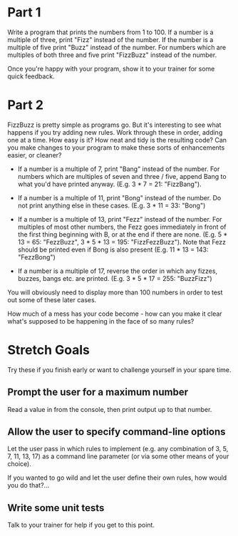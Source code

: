 # Part 1

Write a program that prints the numbers from 1 to 100. If a number is a multiple of three, print "Fizz" instead of the number. If the number is a multiple of five print "Buzz" instead of the number. For numbers which are multiples of both three and five print "FizzBuzz" instead of the number.

Once you're happy with your program, show it to your trainer for some quick feedback.

# Part 2

FizzBuzz is pretty simple as programs go. But it's interesting to see what happens if you try adding new rules. Work through these in order, adding one at a time. How easy is it? How neat and tidy is the resulting code? Can you make changes to your program to make these sorts of enhancements easier, or cleaner?

- If a number is a multiple of 7, print "Bang" instead of the number. For numbers which are multiples of seven and three / five, append Bang to what you'd have printed anyway. (E.g. 3 * 7 = 21: "FizzBang").

- If a number is a multiple of 11, print "Bong" instead of the number. Do not print anything else in these cases. (E.g. 3 * 11 = 33: "Bong")

- If a number is a multiple of 13, print "Fezz" instead of the number. For multiples of most other numbers, the Fezz goes immediately in front of the first thing beginning with B, or at the end if there are none. (E.g. 5 * 13 = 65: "FezzBuzz", 3 * 5 * 13 = 195: "FizzFezzBuzz"). Note that Fezz should be printed even if Bong is also present (E.g. 11 * 13 = 143: "FezzBong")

- If a number is a multiple of 17, reverse the order in which any fizzes, buzzes, bangs etc. are printed. (E.g. 3 * 5 * 17 = 255: "BuzzFizz")

You will obviously need to display more than 100 numbers in order to test out some of these later cases.

How much of a mess has your code become - how can you make it clear what's supposed to be happening in the face of so many rules?

# Stretch Goals

Try these if you finish early or want to challenge yourself in your spare time.

## Prompt the user for a maximum number

Read a value in from the console, then print output up to that number.

## Allow the user to specify command-line options

Let the user pass in which rules to implement (e.g. any combination of 3, 5, 7, 11, 13, 17) as a command line parameter (or via some other means of your choice).

If you wanted to go wild and let the user define their own rules, how would you do that?...

## Write some unit tests

Talk to your trainer for help if you get to this point.
